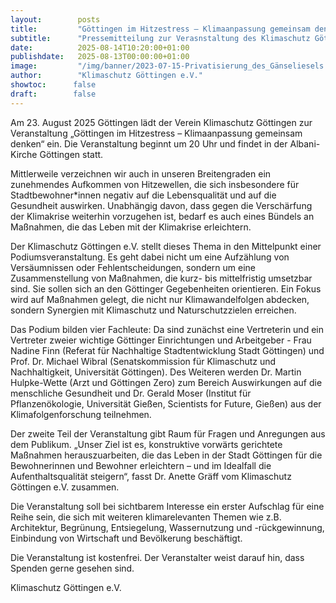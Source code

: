 ```yaml
---
layout:        posts
title:         "Göttingen im Hitzestress – Klimaanpassung gemeinsam denken"
subtitle:      "Pressemitteilung zur Verasnstaltung des Klimaschutz Göttingen e.V."
date:          2025-08-14T10:20:00+01:00
publishdate:   2025-08-13T00:00:00+01:00
image:         "/img/banner/2023-07-15-Privatisierung_des_Gänseliesels.jpg"
author:        "Klimaschutz Göttingen e.V."
showtoc:      false
draft:        false
---
```


Am 23. August 2025 Göttingen lädt der Verein Klimaschutz Göttingen zur Veranstaltung „Göttingen im Hitzestress – Klimaanpassung gemeinsam denken“ ein. Die Veranstaltung beginnt um 20 Uhr und findet in der Albani-Kirche Göttingen statt. 

Mittlerweile verzeichnen wir auch in unseren Breitengraden ein zunehmendes Aufkommen von Hitzewellen, die sich insbesondere für Stadtbewohner*innen negativ auf die Lebensqualität und auf die Gesundheit auswirken. Unabhängig davon, dass gegen die Verschärfung der Klimakrise weiterhin vorzugehen ist, bedarf es auch eines Bündels an Maßnahmen, die das Leben mit der Klimakrise erleichtern. 

Der Klimaschutz Göttingen e.V. stellt dieses Thema in den Mittelpunkt einer Podiumsveranstaltung. Es geht dabei nicht um eine Aufzählung von Versäumnissen oder Fehlentscheidungen, sondern um eine Zusammenstellung von Maßnahmen, die kurz- bis mittelfristig umsetzbar sind. Sie sollen sich an den Göttinger Gegebenheiten orientieren. Ein Fokus wird auf Maßnahmen gelegt, die nicht nur Klimawandelfolgen abdecken, sondern Synergien mit Klimaschutz und Naturschutzzielen erreichen.

Das Podium bilden vier Fachleute:  Da sind zunächst eine Vertreterin und ein Vertreter zweier wichtige Göttinger Einrichtungen und Arbeitgeber - Frau Nadine Finn (Referat für Nachhaltige Stadtentwicklung Stadt Göttingen) und Prof. Dr. Michael Wibral (Senatskommission für Klimaschutz und Nachhaltigkeit, Universität Göttingen). Des Weiteren werden Dr. Martin Hulpke-Wette (Arzt und Göttingen Zero) zum Bereich Auswirkungen auf die menschliche Gesundheit und Dr. Gerald Moser (Institut für Pflanzenökologie, Universität Gießen, Scientists for Future, Gießen) aus der Klimafolgenforschung teilnehmen. 

Der zweite Teil der Veranstaltung gibt Raum für Fragen und Anregungen aus dem Publikum. „Unser Ziel ist es, konstruktive vorwärts gerichtete Maßnahmen herauszuarbeiten, die das Leben in der Stadt Göttingen für die Bewohnerinnen und Bewohner erleichtern – und im Idealfall die Aufenthaltsqualität steigern“, fasst Dr. Anette Gräff vom Klimaschutz Göttingen e.V. zusammen. 

Die Veranstaltung soll bei sichtbarem Interesse ein erster Aufschlag für eine Reihe sein, die sich mit weiteren klimarelevanten Themen wie z.B. Architektur, Begrünung, Entsiegelung, Wassernutzung und -rückgewinnung, Einbindung von Wirtschaft und Bevölkerung beschäftigt. 

Die Veranstaltung ist kostenfrei. Der Veranstalter weist darauf hin, dass Spenden gerne gesehen sind. 

Klimaschutz Göttingen e.V.
